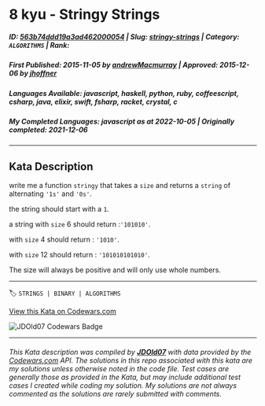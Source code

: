 # 8 kyu - Stringy Strings

##### **ID**: [563b74ddd19a3ad462000054](https://www.codewars.com/kata/563b74ddd19a3ad462000054) | **Slug**: [stringy-strings](https://www.codewars.com/kata/563b74ddd19a3ad462000054) | **Category**: `ALGORITHMS` | **Rank**: <span style="color:white">8 kyu</span>

##### **First Published**: 2015-11-05 ***by*** [andrewMacmurray](https://www.codewars.com/users/andrewMacmurray) | **Approved**: 2015-12-06 ***by*** [jhoffner](https://www.codewars.com/users/jhoffner)

##### **Languages Available**: javascript, haskell, python, ruby, coffeescript, csharp, java, elixir, swift, fsharp, racket, crystal, c

##### **My Completed Languages**: javascript ***as at*** 2022-10-05 | **Originally completed**: 2021-12-06

---

## Kata Description


write me a function `stringy` that takes a `size` and returns a `string` of alternating `'1s'` and `'0s'`.



the string should start with a `1`.



a string with `size` 6 should return :`'101010'`.



with `size` 4 should return : `'1010'`.



with `size` 12 should return : `'101010101010'`.



The size will always be positive and will only use whole numbers.





---


🏷 `STRINGS | BINARY | ALGORITHMS`


[View this Kata on Codewars.com](https://www.codewars.com/kata/563b74ddd19a3ad462000054)

![](https://www.codewars.com/users/jdold07/badges/large "JDOld07 Codewars Badge")

---

###### *This Kata description was compiled by [**JDOld07**](https://tpstech.dev) with data provided by the [Codewars.com](https://www.codewars.com) API.  The solutions in this repo associated with this kata are my solutions unless otherwise noted in the code file.  Test cases are generally those as provided in the Kata, but may include additional test cases I created while coding my solution.  My solutions are not always commented as the solutions are rarely submitted with comments.*
